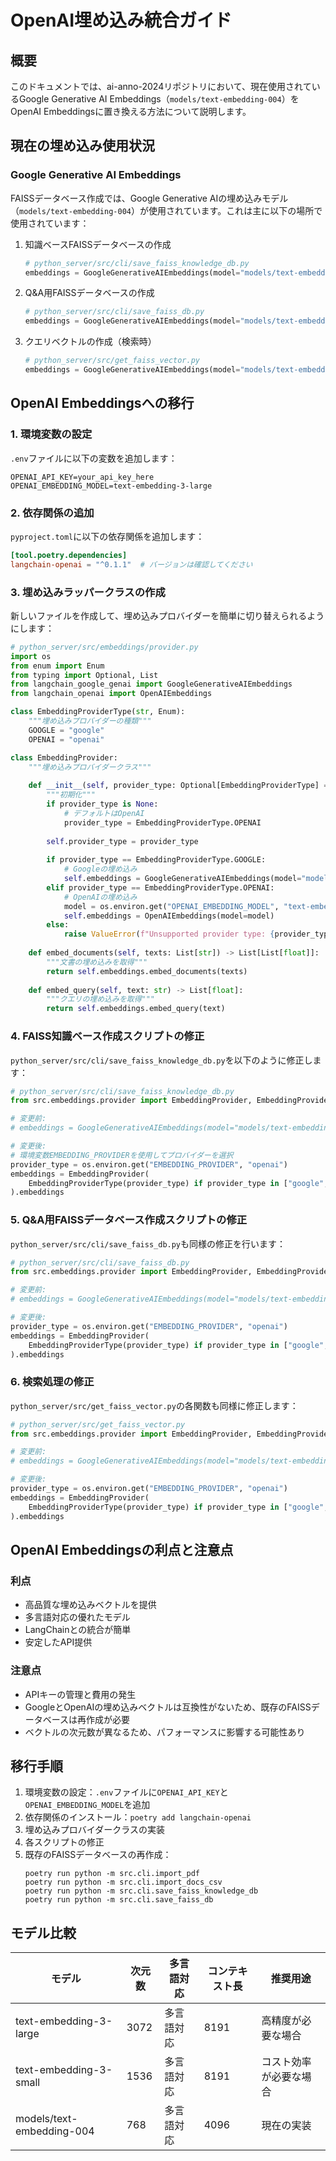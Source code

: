 # OpenAI埋め込み統合ガイド

## 概要
このドキュメントでは、ai-anno-2024リポジトリにおいて、現在使用されているGoogle Generative AI Embeddings（`models/text-embedding-004`）をOpenAI Embeddingsに置き換える方法について説明します。

## 現在の埋め込み使用状況

### Google Generative AI Embeddings
FAISSデータベース作成では、Google Generative AIの埋め込みモデル（`models/text-embedding-004`）が使用されています。これは主に以下の場所で使用されています：

1. 知識ベースFAISSデータベースの作成
   ```python
   # python_server/src/cli/save_faiss_knowledge_db.py
   embeddings = GoogleGenerativeAIEmbeddings(model="models/text-embedding-004")
   ```

2. Q&A用FAISSデータベースの作成
   ```python
   # python_server/src/cli/save_faiss_db.py
   embeddings = GoogleGenerativeAIEmbeddings(model="models/text-embedding-004")
   ```

3. クエリベクトルの作成（検索時）
   ```python
   # python_server/src/get_faiss_vector.py
   embeddings = GoogleGenerativeAIEmbeddings(model="models/text-embedding-004")
   ```

## OpenAI Embeddingsへの移行

### 1. 環境変数の設定
`.env`ファイルに以下の変数を追加します：
```
OPENAI_API_KEY=your_api_key_here
OPENAI_EMBEDDING_MODEL=text-embedding-3-large
```

### 2. 依存関係の追加
`pyproject.toml`に以下の依存関係を追加します：
```toml
[tool.poetry.dependencies]
langchain-openai = "^0.1.1"  # バージョンは確認してください
```

### 3. 埋め込みラッパークラスの作成
新しいファイルを作成して、埋め込みプロバイダーを簡単に切り替えられるようにします：

```python
# python_server/src/embeddings/provider.py
import os
from enum import Enum
from typing import Optional, List
from langchain_google_genai import GoogleGenerativeAIEmbeddings
from langchain_openai import OpenAIEmbeddings

class EmbeddingProviderType(str, Enum):
    """埋め込みプロバイダーの種類"""
    GOOGLE = "google"
    OPENAI = "openai"

class EmbeddingProvider:
    """埋め込みプロバイダークラス"""
    
    def __init__(self, provider_type: Optional[EmbeddingProviderType] = None):
        """初期化"""
        if provider_type is None:
            # デフォルトはOpenAI
            provider_type = EmbeddingProviderType.OPENAI
            
        self.provider_type = provider_type
        
        if provider_type == EmbeddingProviderType.GOOGLE:
            # Googleの埋め込み
            self.embeddings = GoogleGenerativeAIEmbeddings(model="models/text-embedding-004")
        elif provider_type == EmbeddingProviderType.OPENAI:
            # OpenAIの埋め込み
            model = os.environ.get("OPENAI_EMBEDDING_MODEL", "text-embedding-3-large")
            self.embeddings = OpenAIEmbeddings(model=model)
        else:
            raise ValueError(f"Unsupported provider type: {provider_type}")
            
    def embed_documents(self, texts: List[str]) -> List[List[float]]:
        """文書の埋め込みを取得"""
        return self.embeddings.embed_documents(texts)
        
    def embed_query(self, text: str) -> List[float]:
        """クエリの埋め込みを取得"""
        return self.embeddings.embed_query(text)
```

### 4. FAISS知識ベース作成スクリプトの修正
`python_server/src/cli/save_faiss_knowledge_db.py`を以下のように修正します：

```python
# python_server/src/cli/save_faiss_knowledge_db.py
from src.embeddings.provider import EmbeddingProvider, EmbeddingProviderType

# 変更前:
# embeddings = GoogleGenerativeAIEmbeddings(model="models/text-embedding-004")

# 変更後:
# 環境変数EMBEDDING_PROVIDERを使用してプロバイダーを選択
provider_type = os.environ.get("EMBEDDING_PROVIDER", "openai")
embeddings = EmbeddingProvider(
    EmbeddingProviderType(provider_type) if provider_type in ["google", "openai"] else None
).embeddings
```

### 5. Q&A用FAISSデータベース作成スクリプトの修正
`python_server/src/cli/save_faiss_db.py`も同様の修正を行います：

```python
# python_server/src/cli/save_faiss_db.py
from src.embeddings.provider import EmbeddingProvider, EmbeddingProviderType

# 変更前:
# embeddings = GoogleGenerativeAIEmbeddings(model="models/text-embedding-004")

# 変更後:
provider_type = os.environ.get("EMBEDDING_PROVIDER", "openai")
embeddings = EmbeddingProvider(
    EmbeddingProviderType(provider_type) if provider_type in ["google", "openai"] else None
).embeddings
```

### 6. 検索処理の修正
`python_server/src/get_faiss_vector.py`の各関数も同様に修正します：

```python
# python_server/src/get_faiss_vector.py
from src.embeddings.provider import EmbeddingProvider, EmbeddingProviderType

# 変更前:
# embeddings = GoogleGenerativeAIEmbeddings(model="models/text-embedding-004")

# 変更後:
provider_type = os.environ.get("EMBEDDING_PROVIDER", "openai")
embeddings = EmbeddingProvider(
    EmbeddingProviderType(provider_type) if provider_type in ["google", "openai"] else None
).embeddings
```

## OpenAI Embeddingsの利点と注意点

### 利点
- 高品質な埋め込みベクトルを提供
- 多言語対応の優れたモデル
- LangChainとの統合が簡単
- 安定したAPI提供

### 注意点
- APIキーの管理と費用の発生
- GoogleとOpenAIの埋め込みベクトルは互換性がないため、既存のFAISSデータベースは再作成が必要
- ベクトルの次元数が異なるため、パフォーマンスに影響する可能性あり

## 移行手順

1. 環境変数の設定：`.env`ファイルに`OPENAI_API_KEY`と`OPENAI_EMBEDDING_MODEL`を追加
2. 依存関係のインストール：`poetry add langchain-openai`
3. 埋め込みプロバイダークラスの実装
4. 各スクリプトの修正
5. 既存のFAISSデータベースの再作成：
   ```
   poetry run python -m src.cli.import_pdf
   poetry run python -m src.cli.import_docs_csv
   poetry run python -m src.cli.save_faiss_knowledge_db
   poetry run python -m src.cli.save_faiss_db
   ```

## モデル比較

| モデル | 次元数 | 多言語対応 | コンテキスト長 | 推奨用途 |
|-------|-------|----------|--------------|--------|
| text-embedding-3-large | 3072 | 多言語対応 | 8191 | 高精度が必要な場合 |
| text-embedding-3-small | 1536 | 多言語対応 | 8191 | コスト効率が必要な場合 |
| models/text-embedding-004 | 768 | 多言語対応 | 4096 | 現在の実装 |
